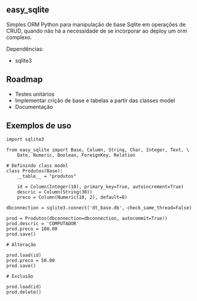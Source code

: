 
easy_sqlite
-
Simples ORM Python para manipulação de base Sqlite em operações de CRUD, quando não há a necessidade de se incorporar ao deploy um orm complexo.

Dependências:

- sqlite3

Roadmap
-
- Testes unitários
- Implementar crição de base e tabelas a partir das classes model
- Documentação



Exemplos de uso
-

```
import sqlite3

from easy_sqlite import Base, Column, String, Char, Integer, Text, \
    Date, Numeric, Boolean, ForeignKey, Relation

# Definindo class model
class Produtos(Base):
    __table__ = "produtos"
    
    id = Column(Integer(10), primary_key=True, autoincrement=True)   
    descric = Column(String(30))   
    preco = Column(Numeric(10, 2), default=0)
    
dbconnection = sqlite3.connect('dt_base.db', check_same_thread=False)

prod = Produtos(dbconnection=dbconnection, autocommit=True))
prod.descric = 'COMPUTADOR' 
prod.preco = 100.00
prod.save()

# Alteração

prod.load(id)
prod.preco = 50.00
prod.save()

# Exclusão

prod.load(id)
prod.delete()
```

